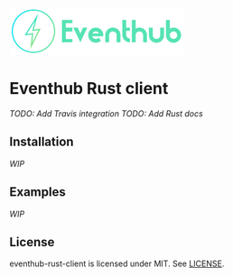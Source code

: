 <p>
<img width="308" height="85" src="./docs/images/eventhub-logo.png" />
</p>

Eventhub Rust client
===

*TODO: Add Travis integration*
*TODO: Add Rust docs*

## Installation

*WIP*

## Examples

*WIP*

## License

eventhub-rust-client is licensed under MIT. See [LICENSE](https://github.com/fredrikstave/eventhub-rust-client/blob/master/LICENSE).